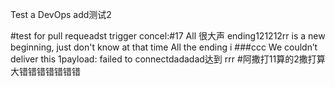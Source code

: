 Test a DevOps add测试2

#test for pull requeadst trigger
concel:#17 All 很大声 ending121212rr is a new beginning, just don't know at that time All the ending i
###ccc
We couldn’t deliver this 1payload: failed to connectdadadad达到
rrr
#阿撒打11算的2撒打算大错错错错错错错
